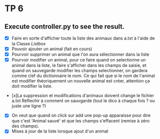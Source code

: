 # TP 6

## Execute controller.py to see the result.
 
- [x] Faire en sorte d'afficher toute la liste des animaux dans a.txt à l'aide de la Classe *Listbox*
- [x] Pouvoir ajouter un animal (fait en cours)
- [x] Pourvoir supprimer un animal que l'on aura sélectionner dans la liste
- [x] Pourvoir modifier un animal, pour ce faire quand on selectionne un animal dans la liste, le faire s'afficher dans les champs de saisie, et quand on sauvegarde modifier les champs selectionner, on gardera comme clef du dictionnaire le nom. Ce qui fait que si le nom de l'animal est modifier théoriquement un nouvelle animal est créer, attention ça doit modifier la liste.
- [x]La suppression et modifications d'animaux doivent change le fichier a.txt
Réflechir à comment on sauvgarde (tout le dico à chaque fois ? ou juste une ligne ?)
- [x] On veut que quand on click sur add une pop-up apparaisse pour dire que c'est 'Animal sauvé' et que les champs s'effacent (remise à zéro des champs).
- [x] Mises à jour de la liste lorsque ajout d'un animal